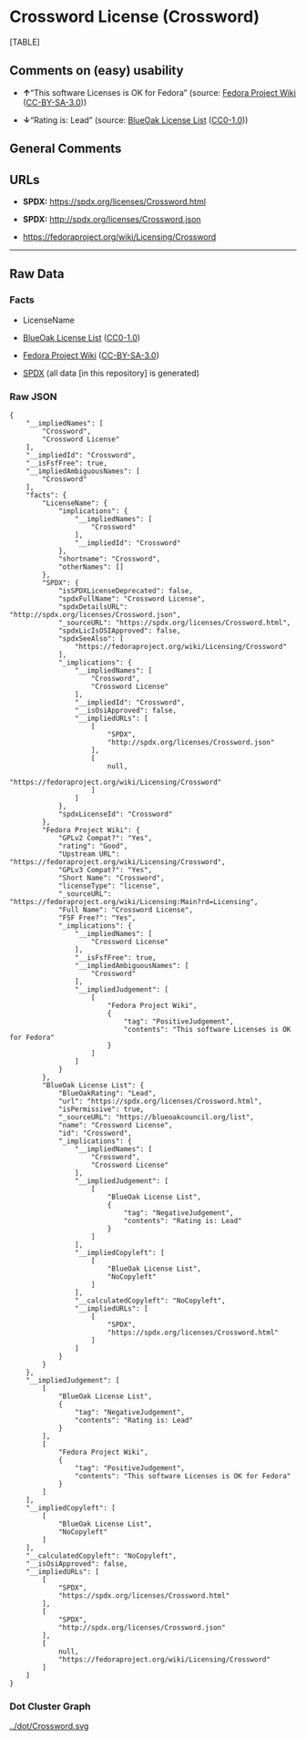 Crossword License (Crossword)
=============================

[TABLE]

Comments on (easy) usability
----------------------------

-   **↑**“This software Licenses is OK for Fedora” (source: [Fedora
    Project
    Wiki](https://fedoraproject.org/wiki/Licensing:Main?rd=Licensing "Fedora Project Wiki")
    ([CC-BY-SA-3.0](https://creativecommons.org/licenses/by-sa/3.0/legalcode "CC-BY-SA-3.0")))

-   **↓**“Rating is: Lead” (source: [BlueOak License
    List](https://blueoakcouncil.org/list "BlueOak License List")
    ([CC0-1.0](https://raw.githubusercontent.com/blueoakcouncil/blue-oak-list-npm-package/master/LICENSE "CC0-1.0")))

General Comments
----------------

URLs
----

-   **SPDX:** https://spdx.org/licenses/Crossword.html

-   **SPDX:** http://spdx.org/licenses/Crossword.json

-   https://fedoraproject.org/wiki/Licensing/Crossword

------------------------------------------------------------------------

Raw Data
--------

### Facts

-   LicenseName

-   [BlueOak License
    List](https://blueoakcouncil.org/list "BlueOak License List")
    ([CC0-1.0](https://raw.githubusercontent.com/blueoakcouncil/blue-oak-list-npm-package/master/LICENSE "CC0-1.0"))

-   [Fedora Project
    Wiki](https://fedoraproject.org/wiki/Licensing:Main?rd=Licensing "Fedora Project Wiki")
    ([CC-BY-SA-3.0](https://creativecommons.org/licenses/by-sa/3.0/legalcode "CC-BY-SA-3.0"))

-   [SPDX](https://spdx.org/licenses/Crossword.html "SPDX") (all data
    \[in this repository\] is generated)

### Raw JSON

    {
        "__impliedNames": [
            "Crossword",
            "Crossword License"
        ],
        "__impliedId": "Crossword",
        "__isFsfFree": true,
        "__impliedAmbiguousNames": [
            "Crossword"
        ],
        "facts": {
            "LicenseName": {
                "implications": {
                    "__impliedNames": [
                        "Crossword"
                    ],
                    "__impliedId": "Crossword"
                },
                "shortname": "Crossword",
                "otherNames": []
            },
            "SPDX": {
                "isSPDXLicenseDeprecated": false,
                "spdxFullName": "Crossword License",
                "spdxDetailsURL": "http://spdx.org/licenses/Crossword.json",
                "_sourceURL": "https://spdx.org/licenses/Crossword.html",
                "spdxLicIsOSIApproved": false,
                "spdxSeeAlso": [
                    "https://fedoraproject.org/wiki/Licensing/Crossword"
                ],
                "_implications": {
                    "__impliedNames": [
                        "Crossword",
                        "Crossword License"
                    ],
                    "__impliedId": "Crossword",
                    "__isOsiApproved": false,
                    "__impliedURLs": [
                        [
                            "SPDX",
                            "http://spdx.org/licenses/Crossword.json"
                        ],
                        [
                            null,
                            "https://fedoraproject.org/wiki/Licensing/Crossword"
                        ]
                    ]
                },
                "spdxLicenseId": "Crossword"
            },
            "Fedora Project Wiki": {
                "GPLv2 Compat?": "Yes",
                "rating": "Good",
                "Upstream URL": "https://fedoraproject.org/wiki/Licensing/Crossword",
                "GPLv3 Compat?": "Yes",
                "Short Name": "Crossword",
                "licenseType": "license",
                "_sourceURL": "https://fedoraproject.org/wiki/Licensing:Main?rd=Licensing",
                "Full Name": "Crossword License",
                "FSF Free?": "Yes",
                "_implications": {
                    "__impliedNames": [
                        "Crossword License"
                    ],
                    "__isFsfFree": true,
                    "__impliedAmbiguousNames": [
                        "Crossword"
                    ],
                    "__impliedJudgement": [
                        [
                            "Fedora Project Wiki",
                            {
                                "tag": "PositiveJudgement",
                                "contents": "This software Licenses is OK for Fedora"
                            }
                        ]
                    ]
                }
            },
            "BlueOak License List": {
                "BlueOakRating": "Lead",
                "url": "https://spdx.org/licenses/Crossword.html",
                "isPermissive": true,
                "_sourceURL": "https://blueoakcouncil.org/list",
                "name": "Crossword License",
                "id": "Crossword",
                "_implications": {
                    "__impliedNames": [
                        "Crossword",
                        "Crossword License"
                    ],
                    "__impliedJudgement": [
                        [
                            "BlueOak License List",
                            {
                                "tag": "NegativeJudgement",
                                "contents": "Rating is: Lead"
                            }
                        ]
                    ],
                    "__impliedCopyleft": [
                        [
                            "BlueOak License List",
                            "NoCopyleft"
                        ]
                    ],
                    "__calculatedCopyleft": "NoCopyleft",
                    "__impliedURLs": [
                        [
                            "SPDX",
                            "https://spdx.org/licenses/Crossword.html"
                        ]
                    ]
                }
            }
        },
        "__impliedJudgement": [
            [
                "BlueOak License List",
                {
                    "tag": "NegativeJudgement",
                    "contents": "Rating is: Lead"
                }
            ],
            [
                "Fedora Project Wiki",
                {
                    "tag": "PositiveJudgement",
                    "contents": "This software Licenses is OK for Fedora"
                }
            ]
        ],
        "__impliedCopyleft": [
            [
                "BlueOak License List",
                "NoCopyleft"
            ]
        ],
        "__calculatedCopyleft": "NoCopyleft",
        "__isOsiApproved": false,
        "__impliedURLs": [
            [
                "SPDX",
                "https://spdx.org/licenses/Crossword.html"
            ],
            [
                "SPDX",
                "http://spdx.org/licenses/Crossword.json"
            ],
            [
                null,
                "https://fedoraproject.org/wiki/Licensing/Crossword"
            ]
        ]
    }

### Dot Cluster Graph

[../dot/Crossword.svg](../dot/Crossword.svg "../dot/Crossword.svg")
